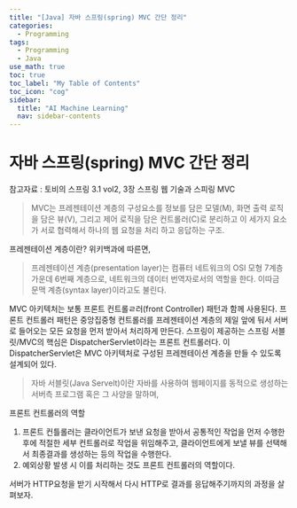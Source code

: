 ```yaml
---
title: "[Java] 자바 스프링(spring) MVC 간단 정리" 
categories:
  - Programming
tags:
  - Programming
  - Java
use_math: true
toc: true
toc_label: "My Table of Contents"
toc_icon: "cog"
sidebar:
  title: "AI Machine Learning"
  nav: sidebar-contents
---
```


# 자바 스프링(spring) MVC 간단 정리

참고자료 : 토비의 스프링 3.1 vol2, 3장 스프링 웹 기술과 스피링 MVC

> MVC는 프레젠테이션 계층의 구성요소를 정보를 담은 모델(M), 화면 출력 로직을 담은 뷰(V), 
그리고 제어 로직을 담은 컨트롤러(C)로 분리하고 이 세가지 요소가 서로 협력해서 하나의 
웹 요청을 처리 하고 응답하는 구조.


프레젠테이션 계층이란? 
위키백과에 따른면, 

> 프레젠테이션 계층(presentation layer)는 컴퓨터 네트워크의 OSI 모형 7계층 가운데 
6번째 계층으로, 네트워크의 데이터 번역자로서의 역할을 한다. 이따금 문맥 계층(syntax layer)이라고도 불린다.

MVC 아키텍처는 보통 프론트 컨트롤ㄹ러(front Controller) 패턴과 함께 사용된다. 
프론트 컨트롤러 패턴은 중앙집중형 컨트롤러를 프레젠테이션 계층의 제일 앞에 둬서 
서버로 들어오는 모든 요청을 먼저 받아서 처리하게 만든다. 
스프링이 제공하는 스프링 서블릿/MVC의 핵심은 DispatcherServlet이라는 프론트 컨트롤러다. 
이 DispatcherServlet은 MVC 아키텍처로 구성된 프레젠테이션 계층을 만들 수 있도록 설계되어 있다. 

> 자바 서블릿(Java Servelt)이란 자바를 사용하여 웹페이지를 동적으로 생성하는 서버측 프로그램 혹은 
그 사양을 말하며, 

프론트 컨트롤러의 역할
1. 프론트 컨틀롤러는 클라이언트가 보낸 요청을 받아서 공통적인 작업을 먼저 수행한 후에 
적절한 세부 컨트롤러로 작업을 위임해주고, 클라이언트에게 보낼 뷰를 선택해서 최종결과를 생성하는 등의 작업을 수행한다. 
2. 예외상황 발생 시 이를 처리하는 것도 프론트 컨트롤러의 역할이다. 

서버가 HTTP요청을 받기 시작해서 다시 HTTP로 결과를 응답해주기까지의 과정을 살펴보자.

